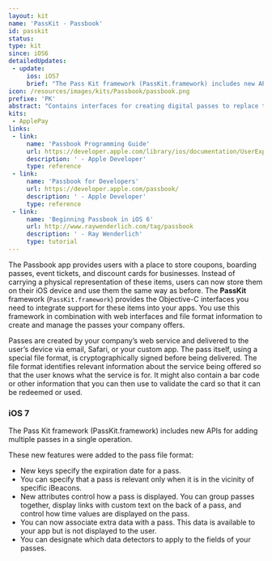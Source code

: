 ```yaml
---
layout: kit
name: 'PassKit - Passbook'
id: passkit
status:
type: kit
since: iOS6
detailedUpdates:
 - update:
     ios: iOS7
     brief: "The Pass Kit framework (PassKit.framework) includes new APIs for adding multiple passes in a single operation. These new features were added to the pass file format: see page for details"
icon: /resources/images/kits/Passbook/passbook.png
prefixe: 'PK'
abstract: "Contains interfaces for creating digital passes to replace things like tickets, boarding passes, member cards, and more."
kits:
 - ApplePay
links:
 - link:
     name: 'Passbook Programming Guide'
     url: https://developer.apple.com/library/ios/documentation/UserExperience/Conceptual/PassKit_PG/Chapters/Introduction.html
     description: ' - Apple Developer'
     type: reference
 - link:
     name: 'Passbook for Developers'
     url: https://developer.apple.com/passbook/
     description: ' - Apple Developer'
     type: reference
 - link:
     name: 'Beginning Passbook in iOS 6'
     url: http://www.raywenderlich.com/tag/passbook
     description: ' - Ray Wenderlich'
     type: tutorial
---
```


The Passbook app provides users with a place to store coupons, boarding passes, event tickets, and discount cards for businesses. Instead of carrying a physical representation of these items, users can now store them on their iOS device and use them the same way as before. The **PassKit** framework (`PassKit.framework`) provides the Objective-C interfaces you need to integrate support for these items into your apps. You use this framework in combination with web interfaces and file format information to create and manage the passes your company offers.

Passes are created by your company’s web service and delivered to the user’s device via email, Safari, or your custom app. The pass itself, using a special file format, is cryptographically signed before being delivered. The file format identifies relevant information about the service being offered so that the user knows what the service is for. It might also contain a bar code or other information that you can then use to validate the card so that it can be redeemed or used.


### iOS 7

The Pass Kit framework (PassKit.framework) includes new APIs for adding multiple passes in a single operation.

These new features were added to the pass file format:

* New keys specify the expiration date for a pass.
* You can specify that a pass is relevant only when it is in the vicinity of specific iBeacons.
* New attributes control how a pass is displayed. You can group passes together, display links with custom text on the back of a pass, and control how time values are displayed on the pass.
* You can now associate extra data with a pass. This data is available to your app but is not displayed to the user.
* You can designate which data detectors to apply to the fields of your passes.
